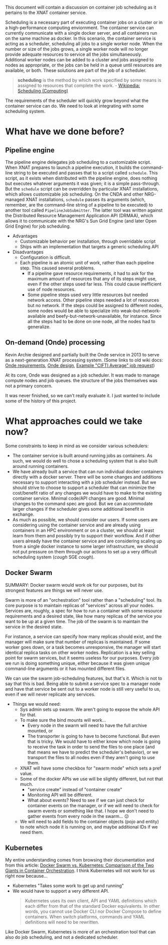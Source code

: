 <!-- id: 36372493 -->

This document will contain a discussion on container job scheduling as it pertains to the XNAT container service.

Scheduling is a necessary part of executing container jobs on a cluster or in a high-performance computing enviornment. The container service can currently communicate with a single docker server, and all containers run on the same machine as docker. In this scenario, the container service is acting as a scheduler, scheduling all jobs to a single worker node. When the number or size of the jobs grows, a single worker node will no longer provide adequate resources to service all the jobs simultaneously. Additional worker nodes can be added to a cluster and jobs assigned to nodes as appropriate, or the jobs can be held in a queue until resources are available, or both. These solutions are part of the job of a scheduler.

> **scheduling** is the method by which work specified by some means is assigned to resources that complete the work. - [Wikipedia: Scheduling (Computing)](https://en.wikipedia.org/wiki/Scheduling_(computing))

The requirements of the scheduler will quickly grow beyond what the container service can do. We need to look at integrating with some scheduling system.

# What have we done before?

## Pipeline engine

The pipeline engine delegates job scheduling to a customizable script. When XNAT prepares to launch a pipeline execution, it builds the command-line string to be executed and passes that to a script called `schedule`. This script, as it exists when distributed with the pipeline engine, does nothing but executes whatever arguments it was given; it is a simple pass-through. But the `schedule` script can be overridden by particular XNAT installations, which allows customizable job scheduling. On the CNDA and other NRG-managed XNAT installations, `schedule` passes its arguments (which, remember, are the command-line string of a pipeline to be executed) to another tool called `PipelineJobSubmitter`. The latter tool was written against the Distributed Resource Management Application API (DRMAA), which allows it to communicate with the NRG's Sun Grid Engine (and later Open Grid Engine) for job scheduling.

* Advantages
    * Customizable behavior per installation, through overridable script
    * Ships with an implementation that targets a generic scheduling API
* Disadvantages
    * Configuration is difficult.
    * Each pipeline is an atomic unit of work, rather than each pipeline step. This caused several problems.
        * If a pipeline gave resource requirements, it had to ask for the maximum amount of resources that any of its steps might use, even if the other steps used far less. This could cause inefficient use of node resources.
        * Some pipeline steps used very little resources but needed network access. Other pipeline steps needed a lot of resources but no network. If the steps could be assigned to different nodes, some nodes would be able to specialize into weak-but-network-available and beefy-but-network-unavailable, for instance. Since all the steps had to be done on one node, all the nodes had to generalize.

## On-demand (Onde) processing
Kevin Archie designed and partially built the Onde service in 2013 to serve as a next-generation XNAT processing system. (Some links to old wiki docs: [Onde requirements](https://wiki.xnat.org/display/XNATDev/XNAT+Onde+requirements), [Onde design](https://wiki.xnat.org/display/XNATDev/XNAT+Onde+design), [Example "CIFTI Average" job request](https://wiki.xnat.org/display/XNATDev/Job+request+-+CIFTI+average))

At its core, Onde was designed as a job scheduler. It was made to manage compute nodes and job queues. the structure of the jobs themselves was not a primary concern.

It was never finished, so we can't really evaluate it. I just wanted to include some of the history of this project.

# What approaches could we take now?

Some constraints to keep in mind as we consider various schedulers:

* The container service is built around running jobs as containers. As such, we would do well to chose a scheduling system that is also built around running containers.
* We have already built a service that can run individual docker containers directly with a docker server. There will be some changes and additions necessary to support interacting with a job scheduler instead. But we should strive to choose to support a scheduler that can minimize the cost/benefit ratio of any changes we would have to make to the existing container service. Minimal code/API changes are good. Minimal changes to the command spec are good. But we can accommodate larger changes if the scheduler gives some additional benefit in exchange.
* As much as possible, we should consider our users. If some users are considering using the container service and are already using containers in an HPC environment or on a cluster, we should at least learn from them and possibly try to support their workflow. And if other users already have the container service and are considering scaling up from a single docker instance to some larger infrastructure, we should not put pressure on them through our actions to set up a very difficult scheduling system (*cough* SGE *cough*).

## Docker Swarm

SUMMARY: Docker swarm would work ok for our purposes, but its strongest features are things we will never use.

Swarm is more of an "orchestration" tool rather than a "scheduling" tool. Its core purpose is to maintain replicas of "services" across all your nodes. Services are, roughly, a spec for how to run a container with some resource requirements and a desired state, like how many replicas of the service you want to be up at a given time. The job of the swarm is to maintain the service in the desired state.

For instance, a service can specify how many replicas should exist, and the manager will make sure that number of replicas is maintained. If some worker goes down, or a task becomes unresponsive, the manager will start identical replica tasks on other worker nodes. Replication is a key selling point for swarm services, but it seems useless for our purposes. Every job we run is doing something unique, either because it was given unique command-line arguments or it has mounted different files.

We can use the swarm job-scheduling features, but that's it. Which is not to say that this is bad. Being able to submit a service spec to a manager node and have that service be sent out to a worker node is still very useful to us, even if we will never replicate any services.

* Things we would need:
    * Sys admin sets up swarm. We aren't going to expose the whole API for that.
    * To make sure the bind mounts will work...
        * Every node in the swarm will need to have the full archive mounted, or
        * The transporter is going to have to become functional. But even that is tricky. We would have to either know which node is going to receive the task in order to send the files to one place (and that means we have to predict the scheduler's behavior), or we transport the files to all nodes even if they aren't going to use them.
    * XNAT will have some checkbox for "swarm mode" which sets a pref value.
    * Some of the docker APIs we use will be slightly different, but not that much.
         * "service create" instead of "container create"
         * Monitoring API will be different.
         * What about events? Need to see if we can just check for container events on the manager, or if we will need to check for swarm events or something like that. I hope we don't need to gather events from every node in the swarm... 😕
    * We will need to add fields to the container objects (pojo and entity) to note which node it is running on, and maybe additional IDs if we need them.

## Kubernetes

My entire understanding comes from browsing their documentation and from this article: [Docker Swarm vs. Kubernetes: Comparison of the Two Giants in Container Orchestration](https://www.upcloud.com/blog/docker-swarm-vs-kubernetes/). I think Kubernetes will not work for us right now because...

* Kubernetes "Takes some work to get up and running"
* We would have to support a very different API.
  > Kubernetes uses its own client, API and YAML definitions which each differ from that of the standard Docker equivalents. In other words, you cannot use Docker CLI nor Docker Compose to define containers. When switch platforms, commands and YAML definitions will need to be rewritten.

Like Docker Swarm, Kubernetes is more of an orchestration tool that can also do job scheduling, and not a dedicated scheduler.
